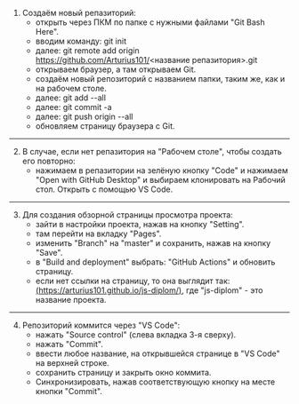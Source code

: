 1. Создаём новый репазиторий:
    - открыть через ПКМ по папке с нужными файлами "Git Bash Here".
    - вводим команду: git init
    - далее: git remote add origin https://github.com/Arturius101/<название репазитория>.git
    - открываем браузер, а там открываем Git.
    - создаём новый репозиторий с названием папки, таким же, как и на рабочем столе.
    - далее: git add --all
    - далее: git commit -a
    - далее: git push origin --all
    - обновляем страницу браузера с Git.
_________________________________________

2. В случае, если нет репазитория на "Рабочем столе", чтобы создать его повторно:
    - нажимаем в репазитории на зелёную кнопку "Code" и нажимаем "Open with GitHub Desktop" и выбираем клонировать на Рабочий стол. Открыть с помощью VS Code.
_________________________________________

3. Для создания обзорной страницы просмотра проекта:
    - зайти в настройки проекта, нажав на кнопку "Setting".
    - там перейти на вкладку "Pages".
    - изменить "Branch" на "master" и сохранить, нажав на кнопку "Save".
    - в "Build and deployment" выбрать: "GitHub Actions" и обновить страницу.
    - если нет ссылки на страницу, то она выглядит так: [(https://arturius101.github.io/js-diplom/)](https://arturius101.github.io/js-diplom/), где "js-diplom" - это название проекта.
_________________________________________

4. Репозиторий коммится через "VS Code":
    - нажать "Source control" (слева вкладка 3-я сверху).
    - нажать "Commit".
    - ввести любое название, на открывшейся странице в "VS Code" на верхней строке.
    - сохранить страницу и закрыть окно коммита.
    - Синхронизировать, нажав соответствующую кнопку на месте кнопки "Commit".
